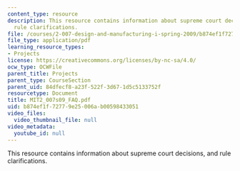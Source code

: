 ```yaml
---
content_type: resource
description: This resource contains information about supreme court decisions, and
  rule clarifications.
file: /courses/2-007-design-and-manufacturing-i-spring-2009/b874ef1f72779e25006ab00598433051_MIT2_007s09_FAQ.pdf
file_type: application/pdf
learning_resource_types:
- Projects
license: https://creativecommons.org/licenses/by-nc-sa/4.0/
ocw_type: OCWFile
parent_title: Projects
parent_type: CourseSection
parent_uid: 84dfecf8-a23f-522f-3d67-1d5c5133752f
resourcetype: Document
title: MIT2_007s09_FAQ.pdf
uid: b874ef1f-7277-9e25-006a-b00598433051
video_files:
  video_thumbnail_file: null
video_metadata:
  youtube_id: null
---
```

This resource contains information about supreme court decisions, and rule clarifications.